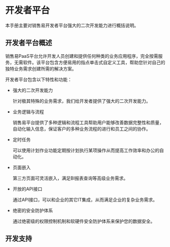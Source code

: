 # 开发者平台

本手册主要对销售易开发者平台强大的二次开发能力进行概括说明。

## 开发者平台概述

销售易PaaS平台允许开发人员创建和提供任何种类的业务应用程序，完全按需服务，无需软件。该平台包含方便易用的指点单击式自定义工具，帮助您针对自己的独特业务需求创建所需的解决方案。

开发者平台包含以下特性和功能：

* 强大的二次开发能力

  针对极其特殊的业务需求，我们给开发者提供了强大的二次开发能力。

* 业务逻辑与流程

  销售易平台提供了多种逻辑和流程工具帮助用户能够改善数据完整性和质量，自动化输入信息，保证客户的多种业务流程的进行和员工之间的协作。

* 定时任务

  可以使用计划作业功能定期按计划执行某项操作从而提高工作效率和办公的自动化。

* 页面嵌入

  第三方页面可灵活嵌入，满足BI报表查询等高级业务需求。

* 开放的API接口

  通过API接口，可以和企业的其它IT集成，从而满足企业的复杂业务需求。

* 绝密的安全防护体系

  通过绝密级的权限控制机制和软硬件安全防护体系来保护您的数据安全。

## 开发支持



